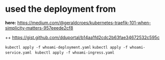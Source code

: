 
# used the deployment from

**here:** https://medium.com/@geraldcroes/kubernetes-traefik-101-when-simplicity-matters-957eeede2cf8

++
https://gist.github.com/dduportal/b14aa1fd2cdc2b63fae34672532c595c

`kubectl apply -f whoami-deployment.yaml`
`kubectl apply -f whoami-service.yaml `
`kubectl apply -f whoami-ingress.yaml `